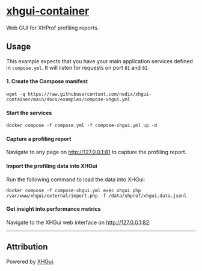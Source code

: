 # [xhgui-container](https://github.com/nedix/xhgui-container)

Web GUI for XHProf profiling reports.

## Usage

This example expects that you have your main application services defined in `compose.yml`.
It will listen for requests on port `81` and `82`.

#### 1. Create the Compose manifest

```shell
wget -q https://raw.githubusercontent.com/nedix/xhgui-container/main/docs/examples/compose-xhgui.yml
```

#### Start the services

```shell
docker compose -f compose.yml -f compose-xhgui.yml up -d
```

#### Capture a profiling report

Navigate to any page on http://127.0.0.1:81 to capture the profiling report.

#### Import the profiling data into XHGui

Run the following command to load the data into XHGui:

```shell
docker compose -f compose-xhgui.yml exec xhgui php /var/www/xhgui/external/import.php -f /data/xhprof/xhgui.data.jsonl
```

#### Get insight into performance metrics

Navigate to the XHGui web interface on http://127.0.0.1:82.

<hr>

## Attribution

Powered by [XHGui].

[XHGui]: https://github.com/perftools/xhgui
